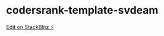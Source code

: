 # codersrank-template-svdeam

[Edit on StackBlitz ⚡️](https://stackblitz.com/edit/codersrank-template-svdeam)